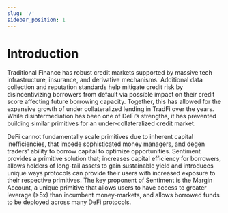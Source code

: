 ```yaml
---
slug: '/'
sidebar_position: 1
---
```


# Introduction

Traditional Finance has robust credit markets supported by massive tech
infrastructure, insurance, and derivative mechanisms. Additional data collection
and reputation standards help mitigate credit risk by disincentivizing
borrowers from default via possible impact on their credit score affecting
future borrowing capacity. Together, this has allowed for the expansive growth
of under collateralized lending in TradFi over the years. While
disintermediation has been one of DeFi’s strengths, it has prevented building
similar primitives for an under-collateralized credit market.

DeFi cannot fundamentally scale primitives due to inherent
capital inefficiencies, that impede sophisticated money managers, and degen
traders' ability to borrow capital to optimize opportunities. Sentiment
provides a primitive solution that; increases capital efficiency for borrowers,
allows holders of long-tail assets to gain sustainable yield and introduces
unique ways protocols can provide their users with increased exposure to their
respective primitives. The key proponent of Sentiment is the Margin Account, a
unique primitive that allows users to have access to greater leverage (>5x)
than incumbent money-markets, and allows borrowed funds to be deployed across
many DeFi protocols. 

